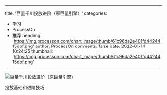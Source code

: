 
---
title: '巨量千川投放进阶（原巨量引擎）'
categories: 
 - 学习
 - ProcessOn
 - 推荐
headimg: 'https://img.processon.com/chart_image/thumb/61c96da2e401fd4424415dbf.png'
author: ProcessOn
comments: false
date: 2022-01-14 10:24:25
thumbnail: 'https://img.processon.com/chart_image/thumb/61c96da2e401fd4424415dbf.png'
---

<div>   
<img class="thumb" alt="巨量千川投放进阶（原巨量引擎）" src="https://img.processon.com/chart_image/thumb/61c96da2e401fd4424415dbf.png" referrerpolicy="no-referrer">
<p>投放基础和进阶技巧</p>  
</div>
            